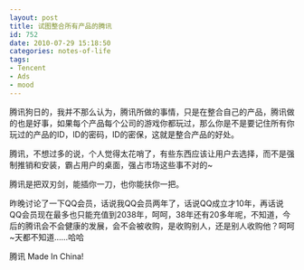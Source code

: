 ```yaml
---
layout: post
title: 试图整合所有产品的腾讯
id: 752
date: 2010-07-29 15:18:50
categories: notes-of-life
tags:
- Tencent
- Ads
- mood
---
```


腾讯狗日的，我并不那么认为，腾讯所做的事情，只是在整合自己的产品，腾讯做的也是好事，如果每个产品每个公司的游戏你都玩过，那么你是不是要记住所有你玩过的产品的ID，ID的密码，ID的密保，这就是整合产品的好处。<!-- more -->

腾讯，不想过多的说，个人觉得太花哨了，有些东西应该让用户去选择，而不是强制推销和安装，霸占用户的桌面，强占市场这些事不对的~

腾讯是把双刃剑，能插你一刀，也你能扶你一把。

昨晚讨论了一下QQ会员，话说我QQ会员两年了，话说QQ成立才10年，再话说QQ会员现在最多也只能充值到2038年，呵呵，38年还有20多年呢，不知道，今后的腾讯会不会健康的发展，会不会被收购，是收购别人，还是别人收购他？呵呵~天都不知道……哈哈

腾讯 Made In China!